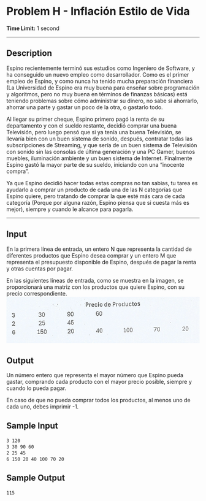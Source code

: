 # Problem H - Inflación Estilo de Vida
  
**Time Limit:** 1 second
  
---
 
## Description
Espino recientemente terminó sus estudios como Ingeniero de Software, y ha conseguido un nuevo empleo como desarrollador. Como es el primer empleo de Espino, y como nunca ha tenido mucha preparación financiera (La Universidad de Espino era muy buena para enseñar sobre programación y algoritmos, pero no muy buena en términos de finanzas básicas) está teniendo problemas sobre cómo administrar su dinero, no sabe si ahorrarlo, ahorrar una parte y gastar un poco de la otra, o gastarlo todo.

Al llegar su primer cheque, Espino primero pagó la renta de su departamento y con el sueldo restante, decidió comprar una buena Televisión, pero luego pensó que si ya tenía una buena Televisión, se llevaría bien con un buen sistema de sonido, después, contratar todas las subscripciones de Streaming, y que sería de un buen sistema de Televisión con sonido sin las consolas de última generación y una PC Gamer, buenos muebles, iluminación ambiente y un buen sistema de Internet. Finalmente Espino gastó la mayor parte de su sueldo, iniciando con una “inocente compra”.

Ya que Espino decidió hacer todas estas compras no tan sabias, tu tarea es ayudarlo a comprar un producto de cada una de las N categorías que Espino quiere, pero tratando de comprar la que esté más cara de cada categoría (Porque por alguna razón, Espino piensa que si cuesta más es mejor), siempre y cuando le alcance para pagarla.
  
  
---
  
## Input
En la primera línea de entrada, un entero N que representa la cantidad de diferentes productos que Espino desea comprar y un entero M que representa el presupuesto disponible de Espino, después de pagar la renta y otras cuentas por pagar.

En las siguientes líneas de entrada, como se muestra en la imagen, se proporcionará una matriz con los productos que quiere Espino, con su precio correspondiente.
![costos](./1.png)

## Output
Un número entero que representa el mayor número que Espino pueda gastar, comprando cada producto con el mayor precio posible, siempre y cuando lo pueda pagar.

En caso de que no pueda comprar todos los productos, al menos uno de cada uno, debes imprimir -1.
  
## Sample Input
```
3 120
3 30 90 60
2 25 45
6 150 20 40 100 70 20
```

## Sample Output
```
115
```